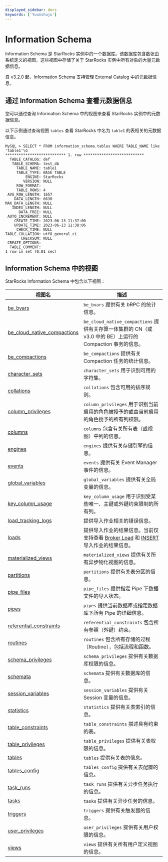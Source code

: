```yaml
---
displayed_sidebar: docs
keywords: ['Yuanshuju']
---
```


# Information Schema

Information Schema 是 StarRocks 实例中的一个数据库。该数据库包含数张由系统定义的视图，这些视图中存储了关于 StarRocks 实例中所有对象的大量元数据信息。

自 v3.2.0 起，Information Schema 支持管理 External Catalog 中的元数据信息。

## 通过 Information Schema 查看元数据信息

您可以通过查询 Information Schema 中的视图来查看 StarRocks 实例中的元数据信息。

以下示例通过查询视图 `tables` 查看 StarRocks 中名为 `table1` 的表相关的元数据信息。

```Plain
MySQL > SELECT * FROM information_schema.tables WHERE TABLE_NAME like 'table1'\G
*************************** 1. row ***************************
  TABLE_CATALOG: def
   TABLE_SCHEMA: test_db
     TABLE_NAME: table1
     TABLE_TYPE: BASE TABLE
         ENGINE: StarRocks
        VERSION: NULL
     ROW_FORMAT: 
     TABLE_ROWS: 4
 AVG_ROW_LENGTH: 1657
    DATA_LENGTH: 6630
MAX_DATA_LENGTH: NULL
   INDEX_LENGTH: NULL
      DATA_FREE: NULL
 AUTO_INCREMENT: NULL
    CREATE_TIME: 2023-06-13 11:37:00
    UPDATE_TIME: 2023-06-13 11:38:06
     CHECK_TIME: NULL
TABLE_COLLATION: utf8_general_ci
       CHECKSUM: NULL
 CREATE_OPTIONS: 
  TABLE_COMMENT: 
1 row in set (0.01 sec)
```

## Information Schema 中的视图

StarRocks Information Schema 中包含以下视图：

| **视图名**                                                  | **描述**                                                     |
| ----------------------------------------------------------- | ------------------------------------------------------------ |
| [be_bvars](../information_schema/be_bvars.md)                                       | `be_bvars` 提供有关 bRPC 的统计信息。                        |
| [be_cloud_native_compactions](../information_schema/be_cloud_native_compactions.md) | `be_cloud_native_compactions` 提供有关存算一体集群的 CN（或 v3.0 中的 BE）上运行的 Compaction 事务的信息。 |
| [be_compactions](../information_schema/be_compactions.md)                           | `be_compactions` 提供有关 Compaction 任务的统计信息。        |
| [character_sets](../information_schema/character_sets.md)                           | `character_sets` 用于识别可用的字符集。                      |
| [collations](../information_schema/collations.md)                                   | `collations` 包含可用的排序规则。                            |
| [column_privileges](../information_schema/column_privileges.md)                     | `column_privileges` 用于识别当前启用的角色被授予的或由当前启用的角色授予的所有列权限。 |
| [columns](../information_schema/columns.md)                                         | `columns` 包含有关所有表（或视图）中列的信息。               |
| [engines](../information_schema/engines.md)                                         | `engines` 提供有关存储引擎的信息。                           |
| [events](../information_schema/events.md)                                           | `events` 提供有关 Event Manager 事件的信息。                 |
| [global_variables](../information_schema/global_variables.md)                       | `global_variables` 提供有关全局变量的信息。                  |
| [key_column_usage](../information_schema/key_column_usage.md)                       | `key_column_usage` 用于识别受某些唯一、主键或外键约束限制的所有列。 |
| [load_tracking_logs](../information_schema/load_tracking_logs.md)                   | 提供导入作业相关的错误信息。                                 |
| [loads](../information_schema/loads.md)                                             | 提供导入作业的结果信息。当前仅支持查看 [Broker Load](../../sql-reference/sql-statements/loading_unloading/BROKER_LOAD.md) 和 [INSERT](../../sql-reference/sql-statements/loading_unloading/INSERT.md) 导入作业的结果信息。 |
| [materialized_views](../information_schema/materialized_views.md)                   | `materialized_views` 提供有关所有异步物化视图的信息。        |
| [partitions](../information_schema/partitions.md)                                   | `partitions` 提供有关表分区的信息。                          |
| [pipe_files](../information_schema/pipe_files.md)                                   | `pipe_files` 提供指定 Pipe 下数据文件的导入状态。            |
| [pipes](../information_schema/pipes.md)                                             | `pipes` 提供当前数据库或指定数据库下所有 Pipe 的详细信息。   |
| [referential_constraints](../information_schema/referential_constraints.md)         | `referential_constraints` 包含所有参照（外键）约束。         |
| [routines](../information_schema/routines.md)                                       | `routines` 包含所有存储的过程（Routine），包括流程和函数。   |
| [schema_privileges](../information_schema/schema_privileges.md)                     | `schema_privileges` 提供有关数据库权限的信息。               |
| [schemata](../information_schema/schemata.md)                                       | `schemata` 提供有关数据库的信息。                            |
| [session_variables](../information_schema/session_variables.md)                     | `session_variables` 提供有关 Session 变量的信息。            |
| [statistics](../information_schema/statistics.md)                                   | `statistics` 提供有关表索引的信息。                          |
| [table_constraints](../information_schema/table_constraints.md)                     | `table_constraints` 描述具有约束的表。                       |
| [table_privileges](../information_schema/table_privileges.md)                       | `table_privileges` 提供有关表权限的信息。                    |
| [tables](../information_schema/tables.md)                                           | `tables` 提供有关表的信息。                                  |
| [tables_config](../information_schema/tables_config.md)                             | `tables_config` 提供有关表配置的信息。                       |
| [task_runs](../information_schema/task_runs.md)                                     | `task_runs` 提供有关异步任务执行的信息。                     |
| [tasks](../information_schema/tasks.md)                                             | `tasks` 提供有关异步任务的信息。                             |
| [triggers](../information_schema/triggers.md)                                       | `triggers` 提供有关触发器的信息。                            |
| [user_privileges](../information_schema/user_privileges.md)                         | `user_privileges` 提供有关用户权限的信息。                   |
| [views](../information_schema/views.md)                                             | `views` 提供有关所有用户定义视图的信息。                     |
